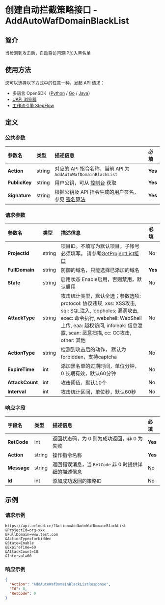 # 创建自动拦截策略接口 - AddAutoWafDomainBlackList

## 简介

当检测到攻击后，自动将访问源IP加入黑名单





## 使用方法

您可以选择以下方式中的任意一种，发起 API 请求：
- 多语言 OpenSDK（[Python](https://github.com/ucloud/ucloud-sdk-python3) / [Go](https://github.com/ucloud/ucloud-sdk-go) / [Java](https://github.com/ucloud/ucloud-sdk-java)）
- [UAPI 浏览器](https://console.ucloud.cn/uapi/detail?id=AddAutoWafDomainBlackList)
- [工作流引擎 StepFlow](https://console.ucloud.cn/stepflow/manage/)

## 定义

### 公共参数

| 参数名 | 类型 | 描述信息 | 必填 |
|:---|:---|:---|:---|
| **Action**     | string  | 对应的 API 指令名称，当前 API 为 `AddAutoWafDomainBlackList`                        | **Yes** |
| **PublicKey**  | string  | 用户公钥，可从 [控制台](https://console.ucloud.cn/uapi/apikey) 获取                                             | **Yes** |
| **Signature**  | string  | 根据公钥及 API 指令生成的用户签名，参见 [签名算法](api/summary/signature.md)  | **Yes** |

### 请求参数

| 参数名 | 类型 | 描述信息 | 必填 |
|:---|:---|:---|:---|
| **ProjectId** | string | 项目ID。不填写为默认项目，子帐号必须填写。 请参考[GetProjectList接口](api/summary/get_project_list) |No|
| **FullDomain** | string | 防御的域名，只能选择已添加的域名 |**Yes**|
| **State** | string | 启用状态 Enable启用，否则禁用，默认启用 |No|
| **AttackType** | string | 攻击统计类型，默认全选；参数选项: protocol: 协议违规, xss: XSS攻击, sql: SQL注入, loopholes: 漏洞攻击, exec: 命令执行, webshell: WebShell上传, eaa: 越权访问, infoleak: 信息泄露, scan: 恶意扫描, cc: CC攻击, other: 其他 |No|
| **ActionType** | string | 检测到攻击后的动作， 默认为forbidden，支持captcha |No|
| **ExpireTime** | int | 添加黑名单的过期时间，单位分钟， 0 长期有效，默认60分钟 |No|
| **AttackCount** | int | 攻击阈值，默认10个 |No|
| **Interval** | int | 攻击统计区间，单位秒，默认60秒 |No|

### 响应字段

| 字段名 | 类型 | 描述信息 | 必填 |
|:---|:---|:---|:---|
| **RetCode** | int | 返回状态码，为 0 则为成功返回，非 0 为失败 |**Yes**|
| **Action** | string | 操作指令名称 |**Yes**|
| **Message** | string | 返回错误消息，当 `RetCode` 非 0 时提供详细的描述信息 |No|
| **Id** | int | 添加成功返回的策略ID |No|




## 示例

### 请求示例
    
```
https://api.ucloud.cn/?Action=AddAutoWafDomainBlackList
&ProjectId=org-xxx
&FullDomain=www.test.com
&ActionType=forbidden
&State=Enable
&ExpireTime=60
&AttackCount=10
&Interval=60
```

### 响应示例
    
```json
{
  "Action": "AddAutoWafDomainBlackListResponse",
  "Id": 8,
  "RetCode": 0
}
```





